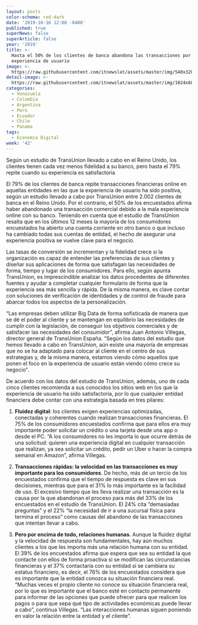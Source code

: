 ```yaml
---
layout: posts
color-schema: red-dark
date: '2019-10-16 12:08 -0400'
published: true
superNews: false
superArticle: false
year: '2019'
title: >-
  Hasta el 50% de los clientes de banca abandona las transacciones por una mala
  experiencia de usuario
image: >-
  https://raw.githubusercontent.com/itnewslat/assets/master/img/540x320/Bancap.jpg
detail-image: >-
  https://raw.githubusercontent.com/itnewslat/assets/master/img/1024x680/Bancag.jpg
categories:
  - Venezuela
  - Colombia
  - Argentina
  - Perú
  - Ecuador
  - Chile
  - Panama
tags:
  - Economía Digital
week: '42'
---
```

Según un estudio de TransUnion llevado a cabo en el Reino Unido, los clientes tienen cada vez menos fidelidad a su banco, pero hasta el 79% repite cuando su experiencia es satisfactoria

El 79% de los clientes de banca repite transacciones financieras online en aquellas entidades en las que la experiencia de usuario ha sido positiva, según un estudio llevado a cabo por TransUnion entre 2.002 clientes de banca en el Reino Unido. Por el contrario, el 50% de los encuestados afirma haber abandonado una transacción comercial debido a la mala experiencia online con su banco. Teniendo en cuenta que el estudio de TransUnion resalta que en los últimos 12 meses la mayoría de los consumidores encuestados ha abierto una cuenta corriente en otro banco o que incluso ha cambiado todas sus cuentas de entidad, el hecho de asegurar una experiencia positiva se vuelve clave para el negocio. 

Las tasas de conversión se incrementan y la fidelidad crece si la organización es capaz de entender las preferencias de sus clientes y diseñar sus aplicaciones de forma que satisfagan las necesidades de forma, tiempo y lugar de los consumidores. Para ello, según apunta TransUnion, es imprescindible analizar los datos procedentes de diferentes fuentes y ayudar a completar cualquier formulario de forma que la experiencia sea más sencilla y rápida. De la misma manera, es clave contar con soluciones de verificación de identidades y de control de fraude para abarcar todos los aspectos de la personalización. 

“Las empresas deben utilizar Big Data de forma sofisticada de manera que se dé el poder al cliente y se mantengan en equilibrio las necesidades de cumplir con la legislación, de conseguir los objetivos comerciales y de satisfacer las necesidades del consumidor”, afirma Juan Antonio Villegas, director general de TransUnion España. “Según los datos del estudio que hemos llevado a cabo en TransUnion, aún existe una mayoría de empresas que no se ha adaptado para colocar al cliente en el centro de sus estrategias y, de la misma manera, estamos viendo cómo aquellos que ponen el foco en la experiencia de usuario están viendo cómo crece su negocio”. 

De acuerdo con los datos del estudio de TransUnion, además, uno de cada cinco clientes recomienda a sus conocidos los sitios web en los que la experiencia de usuario ha sido satisfactoria, por lo que cualquier entidad financiera debe contar con una estrategia basada en tres pilares:

1. **Fluidez digital**: los clientes exigen experiencias optimizadas, conectadas y coherentes cuando realizan transacciones financieras. El 75% de los consumidores encuestados confirma que para ellos era muy importante poder solicitar un crédito o una tarjeta desde una app o desde el PC.  “A los consumidores no les importa lo que ocurre detrás de una solicitud: quieren una experiencia digital en cualquier transacción que realizan, ya sea solicitar un crédito, pedir un Uber o hacer la compra semanal en Amazon”, afirma Villegas. 

1. **Transacciones rápidas: la velocidad en las transacciones es muy importante para los consumidores**. De hecho, más de un tercio de los encuestados confirma que el tiempo de respuesta es clave en sus decisiones, mientras que para el 31% lo más importante es la facilidad de uso. El excesivo tiempo que les lleva realizar una transacción es la causa por la que abandonan el proceso para más del 33% de los encuestados en el estudio de TransUnion. El 24% cita “demasiadas preguntas” y el 22% “la necesidad de ir a una sucursal física para termina el proceso” como causas del abandono de las transacciones que intentan llevar a cabo. 

1. **Pero por encima de todo, relaciones humanas**. Aunque la fluidez digital y la velocidad de respuesta son fundamentales, hay aún muchos clientes a los que les importa más una relación humana con su entidad. El 39% de los encuestados afirma que espera que sea su entidad la que contacte con ellos de forma proactiva si se modifican las circunstancias financieras y el 37% contactaría con su entidad si se cambiara su estatus financiero, es decir, el 76% de los encuestados considera que es importante que la entidad conozca su situación financiera real. “Muchas veces el propio cliente no conoce su situación financiera real, por lo que es importante que el banco esté en contacto permanente para informar de las opciones que puede ofrecer para que realicen los pagos o para que sepa qué tipo de actividades económicas puede llevar a cabo”, continua Villegas. “Las interacciones humanas siguen poniendo en valor la relación entre la entidad y el cliente”.